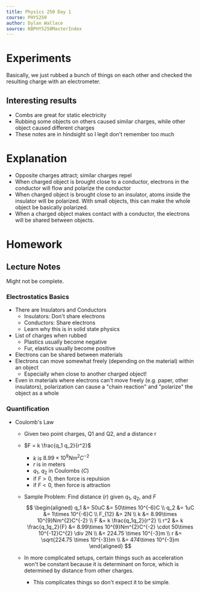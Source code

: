 ```yaml
---
title: Physics 250 Day 1
course: PHYS250
author: Dylan Wallace
source: KBPHYS250MasterIndex
---
```



# Experiments
Basically, we just rubbed a bunch of things on each other and checked the resulting charge with an electrometer.

## Interesting results
- Combs are great for static electricity
- Rubbing some objects on others caused similar charges, while other object caused different charges
- These notes are in hindsight so I legit don't remember too much

# Explanation
- Opposite charges attract; similar charges repel
- When charged object is brought close to a conductor, electrons in the conductor will flow and polarize the conductor
- When charged object is brought close to an insulator, atoms inside the insulator will be polarized. With small objects, this can make the whole object be basically polarized.
- When a charged object makes contact with a conductor, the electrons will be shared between objects.

# Homework
## Lecture Notes

Might not be complete.

### Electrostatics Basics
- There are Insulators and Conductors
	- Insulators: Don't share electrons
	- Conductors: Share electrons
	- Learn why this is in solid state physics
- List of charges when rubbed
	- Plastics usually become negative
	- Fur, elastics usually become positive
- Electrons can be shared between materials
- Electrons can move somewhat freely (depending on the material) within an object
	- Especially when close to another charged object!
- Even in materials where electrons can't move freely (e.g. paper, other insulators), polarization can cause a "chain reaction" and "polarize" the object as a whole

### Quantification
- Coulomb's Law
	- Given two point charges, Q1 and Q2, and a distance r
	- $F = k \frac{q_1 q_2}{r^2}$
		- $k$ is $8.99\times 10^{9}Nm^{2}C^{-2}$
		- $r$ is in meters
		- $q_1$, $q_2$ in Coulombs ($C$)
		- if $F > 0$, then force is repulsion
		- if $F < 0$, then force is attraction
	- Sample Problem: Find distance ($r$) given $q_1$, $q_2$, and $F$
$$
\begin{aligned}
q_1 &= 50uC &= 50\times 10^{-6}C \\
q_2 &= 1uC &= 1\times 10^{-6}C \\
F_{12} &= 2N \\
k &= 8.99\times 10^{9}Nm^{2}C^{-2} \\
F &= k \frac{q_1q_2}{r^2} \\
r^2 &= k \frac{q_1q_2}{F} &= 8.99\times 10^{9}Nm^{2}C^{-2} \cdot 50\times 10^{-12}C^{2} \div 2N \\
&= 224.75 \times 10^{-3}m \\
r &= \sqrt{224.75 \times 10^{-3}}m \\
&= 474\times 10^{-3}m
\end{aligned}
$$

	- In more complicated setups, certain things such as acceleration won't be constant because it is determinant on force, which is determined by distance from other charges.
		- This complicates things so don't expect it to be simple.
